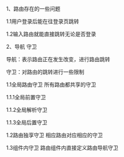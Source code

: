 
1、路由存在的一些问题

1.1用户登录后能在往登录页跳转

1.2输入路由就能直接跳转无论是否登录


2、导航 守卫

导航：表示路由正在发生改变，进行路由跳转

守卫：对路由的跳转进行一些限制

1.1全局路由守卫
所有路由都共享的守卫

1.1.1全局前置守卫

1.1.2全局解析守卫

1.1.3全局后置守卫


1.2路由独享守卫
相应路由对应相应的守卫


1.3组件内守卫
路由组件内直接定义路由导航守卫
